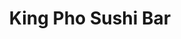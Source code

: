 ---
layout: place
title: "King Pho Sushi Bar"
permalink: /texas/fort-worth/king-pho-sushi-bar.html
stateAbbr: TX
stateName: Texas
cityName: Fort Worth
seo:
  name: "King Pho Sushi Bar"
  type: Restaurant
  links: https://www.facebook.com/kingphosushibar/
description: "King Pho Sushi Bar serves delicious sushi in Fort Worth, Texas. Try fresh Japanese dishes for a great dining experience. "
place_id: ChIJ80fS6eTYTYYRa_AKdMpU89Q
photos:
  - name: >-
      places/ChIJ80fS6eTYTYYRa_AKdMpU89Q/photos/AeeoHcIVu1dyNZDUOHOdfQ1bqQxcSqslSAP2lzWBjNYseL-oCsyirbH8eWfy2YwR1K-b8eTIhAOUBbwXAJ_xqeWjjiijwrDWHrAd57mpoPAij9cw9C2W4pVK_3sgf6XVtsyzfd7QA-el-jG6ELCii_u-7Gz0KNzfzsa_KDs2iUlC25zXdq5iOdswglRH-8khwuwK4YiDXKR_OGjAVKzK-AVRBgAiriEonWLHD7GqlkPY-M8oT0IAc3645kSdUt4U1ww5oo9UnbdgvfrHyfrHo_0aoTKhEUfss9-c0ku8WujRt_LgwkhFILW5IJBV6IwTerp1eUSMjaMCPGeWYAvEGumdjUAGE0OxBqQx3e5FXLh8nY4CWKUELHDOqOf3saQlDlXAdAw47R3xed1zv5OPEKpwReYlQHwurUIqIJxC7BaSM0c26w
    widthPx: 4032
    heightPx: 3024
    authorAttributions:
      - displayName: Andrew Miller
        uri: https://maps.google.com/maps/contrib/105561258037896822701
        photoUri: >-
          https://lh3.googleusercontent.com/a/ACg8ocJ6wjv2pgxoVKoAImPWkX0VcCVIYkAQElDGuqL_sU-xy21QXw=s100-p-k-no-mo
    flagContentUri: >-
      https://www.google.com/local/imagery/report/?cb_client=maps_api_places.places_api&image_key=!1e10!2sCIHM0ogKEICAgICUwOLWKQ&hl=en-US
    googleMapsUri: >-
      https://www.google.com/maps/place//data=!3m4!1e2!3m2!1sCIHM0ogKEICAgICUwOLWKQ!2e10!4m2!3m1!1s0x864dd8e4e9d247f3:0xd4f354ca740af06b
  - name: >-
      places/ChIJ80fS6eTYTYYRa_AKdMpU89Q/photos/AeeoHcLJ29dLeaKRVev7DUXKXkU3EaVkgXmmF2PH-zukWIgQzK0-J1WTj8QanIvhzrVl_xhzBonBx0F53lndcLkfLbirG1aYHvWBt3Wvj_6ODPaE5JAEs9f2nEdFss80UfDrHtfzcegUCOJhe5OLUlA_3sq1W5Y0OVWmfdPqhr4aC_LgPoIOLOkLbMPTyUyJearGKsVZ2fwoIsYItlfLirVC9NXhSH7lUua-UQj-VOxa6mxKBEqiAXzr340TIuPLsVWWX6GlPpG8b1Ox-v3jrae_M2ZWisj-YF1Y3WAvTogR9pG2rQ
    widthPx: 1080
    heightPx: 1080
    authorAttributions:
      - displayName: King Pho Sushi Bar
        uri: https://maps.google.com/maps/contrib/110489878562257677410
        photoUri: >-
          https://lh3.googleusercontent.com/a-/ALV-UjXBm_Hfc-ZmuH4HSZ7OLWemtISkjeWcRvPMgATMdlKb6_KvDu0=s100-p-k-no-mo
    flagContentUri: >-
      https://www.google.com/local/imagery/report/?cb_client=maps_api_places.places_api&image_key=!1e10!2sAF1QipNdJZbE6r1db6FfNlS_MBNCiDnf1JiHqOu8jouQ&hl=en-US
    googleMapsUri: >-
      https://www.google.com/maps/place//data=!3m4!1e2!3m2!1sAF1QipNdJZbE6r1db6FfNlS_MBNCiDnf1JiHqOu8jouQ!2e10!4m2!3m1!1s0x864dd8e4e9d247f3:0xd4f354ca740af06b
  - name: >-
      places/ChIJ80fS6eTYTYYRa_AKdMpU89Q/photos/AeeoHcIUwyMBWsbeeyMl6xUnJH0QpvLgMkdZDBhIzqIlvuIw6fLfgjR6XoWezVXZoJcN1Ru_Ctc4RtZrd8BaGPvcBVSw0gLt_KwQ3CR12_hstDtuHj8Qupqw3OwfGZZuWtjQ6m7om0tQ9XhXpcjFBZ_U1VbgxKvHOWcKba4JdznDWVtULMdjV7f_xtwkI_e8xg70eD49AFHr7Y9z-kKyiu_3Dwnyb7htKWhQSfST0GU_I3aVNak00fer1deEwsyYpJPHAgqD74Z2w2Xnb3XNvdeCwmkZEt2tnJ4ZFxsdypghFUz69A
    widthPx: 1080
    heightPx: 1080
    authorAttributions:
      - displayName: King Pho Sushi Bar
        uri: https://maps.google.com/maps/contrib/110489878562257677410
        photoUri: >-
          https://lh3.googleusercontent.com/a-/ALV-UjXBm_Hfc-ZmuH4HSZ7OLWemtISkjeWcRvPMgATMdlKb6_KvDu0=s100-p-k-no-mo
    flagContentUri: >-
      https://www.google.com/local/imagery/report/?cb_client=maps_api_places.places_api&image_key=!1e10!2sAF1QipP1zYxrmc408Kq603KGR8bInX7DmR-Y5P0zDQCE&hl=en-US
    googleMapsUri: >-
      https://www.google.com/maps/place//data=!3m4!1e2!3m2!1sAF1QipP1zYxrmc408Kq603KGR8bInX7DmR-Y5P0zDQCE!2e10!4m2!3m1!1s0x864dd8e4e9d247f3:0xd4f354ca740af06b
  - name: >-
      places/ChIJ80fS6eTYTYYRa_AKdMpU89Q/photos/AeeoHcIBLLRnZd1XAY3xeAqIXe9cu3qp8sCaUo9ToJ99_no_bkgixqTuVan6MtiuOk4UwXBvVNI1CyVlGbvHOeLEGzQ1EWU4_bULWUCZfkPh-AwcSifchLkFPwEJc4q5IFwMvfFf3otJ34UGAejfwRqPuEV7R65fOOVNHJ4TuPUN-skzQH-DppSxYBFzFy53Ry2iquSLmae4_6YFgUZVI6Kw5WIFq30tkfdIxp6wUFGmWIPm6W_eXsYp0Weeot2b0RUt9SIp7KFtFxzlJh7L69HTzogGCx__X7HNOs0lREbg1dlnFa7G0QOor2Ou8iwKscq4JTSx9kZs9XzsmTS00FpRrXx2LBrFR_UkoEb_WIeIHY106K9HfF2ORVY4f36qUGPxXxHUwYlz1rbN9GdpMpXKdsxykS7aRItWKamc5ZosAbEBjE8
    widthPx: 3600
    heightPx: 4800
    authorAttributions:
      - displayName: The Perfectly Imperfect Cook (Dalyna)
        uri: https://maps.google.com/maps/contrib/114182758854114822980
        photoUri: >-
          https://lh3.googleusercontent.com/a-/ALV-UjVlxR8lN4CuulMp_QA3GcL3D9ZHldXbtucvlv4mLsDu8YjsQ5crYg=s100-p-k-no-mo
    flagContentUri: >-
      https://www.google.com/local/imagery/report/?cb_client=maps_api_places.places_api&image_key=!1e10!2sCIHM0ogKEICAgIDXlujWzAE&hl=en-US
    googleMapsUri: >-
      https://www.google.com/maps/place//data=!3m4!1e2!3m2!1sCIHM0ogKEICAgIDXlujWzAE!2e10!4m2!3m1!1s0x864dd8e4e9d247f3:0xd4f354ca740af06b
  - name: >-
      places/ChIJ80fS6eTYTYYRa_AKdMpU89Q/photos/AeeoHcKTOK04B0KM7KAQYH_gJ0DUXQBL8cdifCKTpDA7pOsKHXVH_gtmZpbicZZZz4Stk-Jy2WV3NMl-ft7H7b1IqELyT6yrKFipn7O15CM3X7aqwTl9B7U1l5NVyl7nT4sz5zZ4nGbaY7YkjLsdTPIp3wJs8nBlbw-kZApDmBwbotQnlkp3MTxkOQgvtse4VKCQL5i67f4DGOYYPHFAhML2-9iGOhea-enxhJKnPuQu9phbtADpcj0S6U-n1AT0n-haMWIwcT9QjgEm2c96d0E5qJzGL1Ms-Lfc5T72LXAg0dBivQ
    widthPx: 1080
    heightPx: 1080
    authorAttributions:
      - displayName: King Pho Sushi Bar
        uri: https://maps.google.com/maps/contrib/110489878562257677410
        photoUri: >-
          https://lh3.googleusercontent.com/a-/ALV-UjXBm_Hfc-ZmuH4HSZ7OLWemtISkjeWcRvPMgATMdlKb6_KvDu0=s100-p-k-no-mo
    flagContentUri: >-
      https://www.google.com/local/imagery/report/?cb_client=maps_api_places.places_api&image_key=!1e10!2sAF1QipO712PQhRegOOljPbW4Jg6Kz5NEooSoMuvFTGmh&hl=en-US
    googleMapsUri: >-
      https://www.google.com/maps/place//data=!3m4!1e2!3m2!1sAF1QipO712PQhRegOOljPbW4Jg6Kz5NEooSoMuvFTGmh!2e10!4m2!3m1!1s0x864dd8e4e9d247f3:0xd4f354ca740af06b
  - name: >-
      places/ChIJ80fS6eTYTYYRa_AKdMpU89Q/photos/AeeoHcIvqEGdDhzr49bYxaIzeUcJv_W3Eav4AMKB1bg5PIqe0VT6sH5b2dw0JFfmR-tLUJ-2ydfg252u9YIahaoWCK3wCuBDxqf7cI3ZcZ8t2JWICJwiCx_YrNr0VvUZgtMi7dw-uNVdl0r_7b-ul7-K7dq66Wzn7I1g4fIwDh4PZzx4jsFWT4QbxkiIWVFwXDvabDnSiExneNRHr1zCts67tJRNBhq7Hq_50Kw6GDs_bjYllFLxbtVb9vEz6MSadQK_Q-y0EztXzThgWXApFBED4IKWhfHBILsjSzWdODXTRurMMrE7bdt4D5SGs1oe9sKwHXZWCQDhrERehyaY1XSCEUXvyPuAUduJ_c4o97eDqSFQOJ-XMA-zKLrXMk8vgSPwIIpQdLaEdr18jpXb7ALPmpkfw-BkOkIK1o75rpLZ6ve2kA
    widthPx: 4000
    heightPx: 3000
    authorAttributions:
      - displayName: Ken Hunnicutt
        uri: https://maps.google.com/maps/contrib/111387188645438126849
        photoUri: >-
          https://lh3.googleusercontent.com/a/ACg8ocKRpmNApwiFQtdhD1knovyygJQXkn8N0SVRA2t7vM1XbtUMew=s100-p-k-no-mo
    flagContentUri: >-
      https://www.google.com/local/imagery/report/?cb_client=maps_api_places.places_api&image_key=!1e10!2sCIHM0ogKEICAgIDrjanNcg&hl=en-US
    googleMapsUri: >-
      https://www.google.com/maps/place//data=!3m4!1e2!3m2!1sCIHM0ogKEICAgIDrjanNcg!2e10!4m2!3m1!1s0x864dd8e4e9d247f3:0xd4f354ca740af06b
  - name: >-
      places/ChIJ80fS6eTYTYYRa_AKdMpU89Q/photos/AeeoHcJqxWOzGgSBXnGHWTkd-wHnVPCuSS6O99x1F4c3rKzZ1eCsrmRYDmFavKdkFnSQ6ZOjn5ubeNlX2do8KKs1Sbd8y68gAVaustSzTlVyxvPWFU-Ej1PN1PucWMzQIvQzt3tAzBCWaLSGeJEYrgKVC7y1jSVo9FZFEOtynCG3ZnhQt1pjvTPoco5p2llNt9w9BSsKbJH_xW5BxSintuKv7tpMTsmKBGNIyjHtUMsLLktGK0bNkAzIlcEvqqjSCgqUVcJILaY6ZcfCK4J7R3mroiovKgwYJrQdbXMZthkyHXz3MClPaXN1C5Mki9W9GX1ZjeTW9_VASXLYJXLvQee8MNeMu-ryQktHIRF8GNNyrsV-p78TxdjH8djojb-lAlQRlXV4MObk0ozL5-S-15NXyt4wdJnXu2Nlv490B4AOypQ7Ig
    widthPx: 3024
    heightPx: 4032
    authorAttributions:
      - displayName: Katlynn Nguyen
        uri: https://maps.google.com/maps/contrib/104285842503858965647
        photoUri: >-
          https://lh3.googleusercontent.com/a-/ALV-UjWsV3Tb5McN_BGwCXNkXX7m77E-lCZUQnFrwF-S6a4U-bYKE7Cs=s100-p-k-no-mo
    flagContentUri: >-
      https://www.google.com/local/imagery/report/?cb_client=maps_api_places.places_api&image_key=!1e10!2sCIHM0ogKEICAgIDTx-HKKQ&hl=en-US
    googleMapsUri: >-
      https://www.google.com/maps/place//data=!3m4!1e2!3m2!1sCIHM0ogKEICAgIDTx-HKKQ!2e10!4m2!3m1!1s0x864dd8e4e9d247f3:0xd4f354ca740af06b
  - name: >-
      places/ChIJ80fS6eTYTYYRa_AKdMpU89Q/photos/AeeoHcKLqxyerp9un1Tee5y4zfkGTkEC23mWKEO3pZCqq8eEkb_PVnPkzUeVQbGBiapnYuxleWFZ-kUKIsafxTHrxwxrkzIvftSgP_fmoOs5JGNpm_tcygTGYhnIVNe7o5s51XFHdCLdRVPa4P9U6eo9jfuo5JqmpQ67OBGnXiWmGQ_dgv_sXOW3my-62egXXDWQR6BgeFlU9f86TM8C_zG6IN9dbeBYmjVQxRjLVyFlhLEkxtynDPcKZx7FfF8igiY5DNllVLTOQADhnUTuDTldlLsSeZYh--Z4FtuL9u88VOtwyO0IiV-zc6Hb9blRAPKBv4tOIpg5bnhBz4Cak60pEPlKbL-QF3x3LfVM7_ki-DJmag3ECY6X4FjU-kRm4Tozool7VL1WVMZvKRyXSAdFJdzPnJnd7AtLlCwg6bkT0v-RLqk
    widthPx: 3024
    heightPx: 4032
    authorAttributions:
      - displayName: Joseph Park
        uri: https://maps.google.com/maps/contrib/112955376994849267153
        photoUri: >-
          https://lh3.googleusercontent.com/a-/ALV-UjWHGEBH6UyG444X2IqQYqL148-FxxO6lJJrIdS59mBTbSUkh8XU=s100-p-k-no-mo
    flagContentUri: >-
      https://www.google.com/local/imagery/report/?cb_client=maps_api_places.places_api&image_key=!1e10!2sCIHM0ogKEICAgICLl9j23AE&hl=en-US
    googleMapsUri: >-
      https://www.google.com/maps/place//data=!3m4!1e2!3m2!1sCIHM0ogKEICAgICLl9j23AE!2e10!4m2!3m1!1s0x864dd8e4e9d247f3:0xd4f354ca740af06b
  - name: >-
      places/ChIJ80fS6eTYTYYRa_AKdMpU89Q/photos/AeeoHcLOIFfFy-b0Bi0bCjpRqhkXJQt85uSg-HdR-Fo-6uwEgir8rdm4CD7AhVLeMUAJuPE7C8K92oytmo6b4ikqix7WpIK4nSBTCGfmbVw6aozOSUuk4ZfivRnzwIGoEdpUXUqEgdiMJ15RMsj3xPWb_-AJD7LcEpLWL8c4eNfFGsCp00GpfQVAK5XaruyyMl-hqQdi4z6PZQmdbzIufbivFERSlYpJpL3D4dA8N1z4KehPY_o7N-lq_FC7wjUGdc44nyM_kyvz00_-5zV_hRYoNphYK6W0qJjgeTqmsc5iTP0bO_1chV9gkD5WifP9pB5PrRjADqAb7nqYcyd6n8ObCwPU18WPY0yAe4wKtMtnVIXJOKmLmIbJ8GHE5JDbizHpjzh9tNIJhJE-T2MS00H72__z92GS1Etl8VegaEAPEgQ
    widthPx: 3024
    heightPx: 4032
    authorAttributions:
      - displayName: Joseph Park
        uri: https://maps.google.com/maps/contrib/112955376994849267153
        photoUri: >-
          https://lh3.googleusercontent.com/a-/ALV-UjWHGEBH6UyG444X2IqQYqL148-FxxO6lJJrIdS59mBTbSUkh8XU=s100-p-k-no-mo
    flagContentUri: >-
      https://www.google.com/local/imagery/report/?cb_client=maps_api_places.places_api&image_key=!1e10!2sCIHM0ogKEICAgICLl9j2XA&hl=en-US
    googleMapsUri: >-
      https://www.google.com/maps/place//data=!3m4!1e2!3m2!1sCIHM0ogKEICAgICLl9j2XA!2e10!4m2!3m1!1s0x864dd8e4e9d247f3:0xd4f354ca740af06b
  - name: >-
      places/ChIJ80fS6eTYTYYRa_AKdMpU89Q/photos/AeeoHcJU9zZBi5r4BLVcNl03XTVZ7ZqiH8OKURGOn59QdWQlwuCP-Z4VkuAhCL25uudhfFM-5FXTDPU0VQ5xRvIm1Zlk6dJr-1R3gmRLlurVLpZKhq1oo5kw2q5ZSW3cbYaJPYHBMHWwe4zvGGkQcOD_-OW5is8Tq-mKUsvuPANLeThacsIH9mbg94oUtBkA1GXC4UAtzP5BOahlRcJRYUatFTO5_L3Kto2vSi2S9zvuHFTfL7qJoH7dJI0mF9tyWXwJ5QnUaA5W6IwK_cBoOUdWL0KcQAmIiiAT4pmsVCEyo-qud40k6Ef_XHEoRVtjRXNZVnPeVB8NvkRVM9mj7uSO-YbM7t32aZ9VqwfkMsx6Rr8mzAM2xQFgrklH3VSvC6xmbfraqxxJOT-YvqJ7ceU9ewW5B7x2tCZav2IHO4sTJl7WdhgX
    widthPx: 4032
    heightPx: 3024
    authorAttributions:
      - displayName: Ryan Shilpin
        uri: https://maps.google.com/maps/contrib/107172297478704524019
        photoUri: >-
          https://lh3.googleusercontent.com/a/ACg8ocJ3euSRfj9T9rcTH0r5BDnoCWYK0mUHobsXxtwlqHJwnjdxKg=s100-p-k-no-mo
    flagContentUri: >-
      https://www.google.com/local/imagery/report/?cb_client=maps_api_places.places_api&image_key=!1e10!2sCIHM0ogKEICAgIDJjafhoQE&hl=en-US
    googleMapsUri: >-
      https://www.google.com/maps/place//data=!3m4!1e2!3m2!1sCIHM0ogKEICAgIDJjafhoQE!2e10!4m2!3m1!1s0x864dd8e4e9d247f3:0xd4f354ca740af06b
address: '2701 Bello Hill Ln #101, Fort Worth, TX 76177, USA'
street: '2701 Bello Hill Ln #101'
city: Fort Worth
state: TX
zip: '76177'
country: USA
neighborhood: null
latitude: '32.902199'
longitude: '-97.320585'
accessibility_options:
  wheelchairAccessibleParking: true
  wheelchairAccessibleEntrance: true
  wheelchairAccessibleRestroom: true
  wheelchairAccessibleSeating: true
business_status: OPERATIONAL
name: King Pho Sushi Bar
google_maps_links:
  directionsUri: >-
    https://www.google.com/maps/dir//''/data=!4m7!4m6!1m1!4e2!1m2!1m1!1s0x864dd8e4e9d247f3:0xd4f354ca740af06b!3e0
  placeUri: https://maps.google.com/?cid=15344701583888412779
  writeAReviewUri: >-
    https://www.google.com/maps/place//data=!4m3!3m2!1s0x864dd8e4e9d247f3:0xd4f354ca740af06b!12e1
  reviewsUri: >-
    https://www.google.com/maps/place//data=!4m4!3m3!1s0x864dd8e4e9d247f3:0xd4f354ca740af06b!9m1!1b1
  photosUri: >-
    https://www.google.com/maps/place//data=!4m3!3m2!1s0x864dd8e4e9d247f3:0xd4f354ca740af06b!10e5
primary_type: Sushi Restaurant
opening_hours:
  regular: null
  current: null
secondary_opening_hours:
  regular:
    weekdayDescriptions: null
    type: null
  current:
    weekdayDescriptions: null
    type: null
phone: (817) 232-8183
price_level: PRICE_LEVEL_INEXPENSIVE
price_range: $10 &ndash; $20
rating: '4.3'
rating_count: 619
website: https://www.facebook.com/kingphosushibar/
reviews: null
parking_options: null
payment_options: null
allow_dogs: null
curbside_pickup: null
delivery: null
dine_in: null
good_for_children: null
good_for_groups: null
good_for_sports: null
live_music: null
menu_for_children: null
outdoor_seating: null
reservable: null
restroom: null
serves_beer: null
serves_breakfast: null
serves_brunch: null
serves_cocktails: null
serves_coffee: null
serves_dinner: null
serves_dessert: null
serves_lunch: null
serves_vegetarian_food: null
serves_wine: null
takeout: null
summary: null

---
